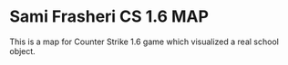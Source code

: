 # Sami Frasheri CS 1.6 MAP #

This is a map for Counter Strike 1.6 game which visualized a real school object.